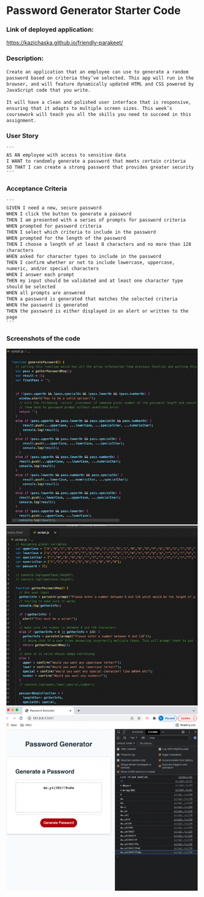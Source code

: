 # Password Generator Starter Code

### Link of deployed application: 
https://kazichaska.github.io/friendly-parakeet/ 

### Description:
    Create an application that an employee can use to generate a random password based on criteria they’ve selected. This app will run in the browser, and will feature dynamically updated HTML and CSS powered by JavaScript code that you write.

    It will have a clean and polished user interface that is responsive, ensuring that it adapts to multiple screen sizes. This week’s coursework will teach you all the skills you need to succeed in this assignment.


### User Story

    ```
    AS AN employee with access to sensitive data
    I WANT to randomly generate a password that meets certain criteria
    SO THAT I can create a strong password that provides greater security
    ```

### Acceptance Criteria

    ```
    GIVEN I need a new, secure password
    WHEN I click the button to generate a password
    THEN I am presented with a series of prompts for password criteria
    WHEN prompted for password criteria
    THEN I select which criteria to include in the password
    WHEN prompted for the length of the password
    THEN I choose a length of at least 8 characters and no more than 128 characters
    WHEN asked for character types to include in the password
    THEN I confirm whether or not to include lowercase, uppercase, numeric, and/or special characters
    WHEN I answer each prompt
    THEN my input should be validated and at least one character type should be selected
    WHEN all prompts are answered
    THEN a password is generated that matches the selected criteria
    WHEN the password is generated
    THEN the password is either displayed in an alert or written to the page
    ```

### Screenshots of the code
![index](./images/index.png)
![style](./images/script.png)
![application](./images/application.png)